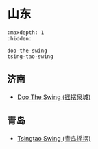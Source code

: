 # 山东

```{toctree}
:maxdepth: 1
:hidden:

doo-the-swing
tsing-tao-swing
```

## 济南
- [Doo The Swing (摇摆泉城)](doo-the-swing.md)

## 青岛
- [Tsingtao Swing (青岛摇摆)](tsing-tao-swing.md)
